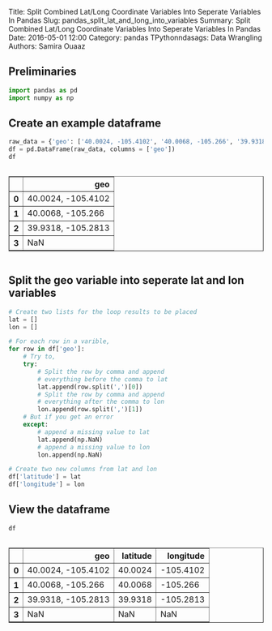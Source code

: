 Title: Split Combined Lat/Long Coordinate Variables Into Seperate Variables In Pandas
Slug: pandas_split_lat_and_long_into_variables
Summary: Split Combined Lat/Long Coordinate Variables Into Seperate Variables In Pandas
Date: 2016-05-01 12:00
Category: pandas
TPythonndasags: Data Wrangling
Authors: Samira Ouaaz



## Preliminaries


```python
import pandas as pd
import numpy as np
```

## Create an example dataframe


```python
raw_data = {'geo': ['40.0024, -105.4102', '40.0068, -105.266', '39.9318, -105.2813', np.nan]}
df = pd.DataFrame(raw_data, columns = ['geo'])
df
```




<div style="max-height:1000px;max-width:1500px;overflow:auto;">
<table border="1" class="dataframe">
  <thead>
    <tr style="text-align: right;">
      <th></th>
      <th>geo</th>
    </tr>
  </thead>
  <tbody>
    <tr>
      <th>0</th>
      <td> 40.0024, -105.4102</td>
    </tr>
    <tr>
      <th>1</th>
      <td>  40.0068, -105.266</td>
    </tr>
    <tr>
      <th>2</th>
      <td> 39.9318, -105.2813</td>
    </tr>
    <tr>
      <th>3</th>
      <td>                NaN</td>
    </tr>
  </tbody>
</table>
</div>



## Split the geo variable into seperate lat and lon variables


```python
# Create two lists for the loop results to be placed
lat = []
lon = []

# For each row in a varible,
for row in df['geo']:
    # Try to,
    try:
        # Split the row by comma and append
        # everything before the comma to lat
        lat.append(row.split(',')[0])
        # Split the row by comma and append
        # everything after the comma to lon
        lon.append(row.split(',')[1])
    # But if you get an error
    except:
        # append a missing value to lat
        lat.append(np.NaN)
        # append a missing value to lon
        lon.append(np.NaN)

# Create two new columns from lat and lon
df['latitude'] = lat
df['longitude'] = lon
```

## View the dataframe


```python
df
```




<div style="max-height:1000px;max-width:1500px;overflow:auto;">
<table border="1" class="dataframe">
  <thead>
    <tr style="text-align: right;">
      <th></th>
      <th>geo</th>
      <th>latitude</th>
      <th>longitude</th>
    </tr>
  </thead>
  <tbody>
    <tr>
      <th>0</th>
      <td> 40.0024, -105.4102</td>
      <td> 40.0024</td>
      <td>  -105.4102</td>
    </tr>
    <tr>
      <th>1</th>
      <td>  40.0068, -105.266</td>
      <td> 40.0068</td>
      <td>   -105.266</td>
    </tr>
    <tr>
      <th>2</th>
      <td> 39.9318, -105.2813</td>
      <td> 39.9318</td>
      <td>  -105.2813</td>
    </tr>
    <tr>
      <th>3</th>
      <td>                NaN</td>
      <td>     NaN</td>
      <td>        NaN</td>
    </tr>
  </tbody>
</table>
</div>


